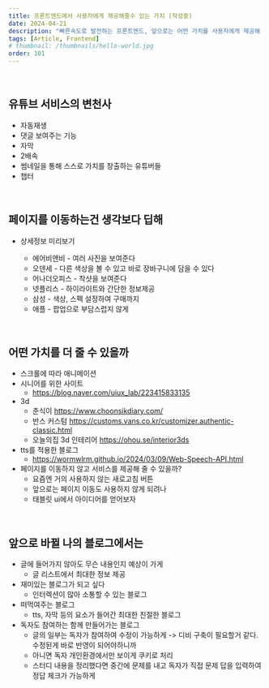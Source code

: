 ```yaml
---
title: 프론트엔드에서 사용자에게 제공해줄수 있는 가치 (작성중)
date: 2024-04-21
description: "빠른속도로 발전하는 프론트엔드, 앞으로는 어떤 가치를 사용자에게 제공해 줄 수 있을까"
tags: [Article, Frontend]
# thumbnail: /thumbnails/hello-world.jpg
order: 101
---
```


<br/>

## 유튜브 서비스의 변천사

- 자동재생
- 댓글 보여주는 기능
- 자막
- 2배속
- 썸네일을 통해 스스로 가치를 창출하는 유튜버들
- 챕터

<br/>

## 페이지를 이동하는건 생각보다 딥해

- 상세정보 미리보기

  - 에어비앤비 - 여러 사진을 보여준다
  - 오덴세 - 다른 색상을 볼 수 있고 바로 장바구니에 담을 수 있다
  - 어나더오피스 - 착샷을 보여준다
  - 넷플리스 - 하이라이트와 간단한 정보제공
  - 삼성 - 색상, 스펙 설정하여 구매까지
  - 애플 - 팝업으로 부담스럽지 않게

<br/>

## 어떤 가치를 더 줄 수 있을까

- 스크롤에 따라 애니메이션
- 시니어를 위한 사이트
  - https://blog.naver.com/uiux_lab/223415833135
- 3d
  - 춘식이 https://www.choonsikdiary.com/
  - 반스 커스텀 https://customs.vans.co.kr/customizer.authentic-classic.html
  - 오늘의집 3d 인테리어 https://ohou.se/interior3ds
- tts를 적용한 블로그
  - https://wormwlrm.github.io/2024/03/09/Web-Speech-API.html
- 페이지를 이동하지 않고 서비스를 제공해 줄 수 있을까?
  - 요즘엔 거의 사용하지 않는 새로고침 버튼
  - 앞으로는 페이지 이동도 사용하지 않게 되려나
  - 태블릿 ui에서 아이디어를 얻어보자

<br/>

## 앞으로 바뀔 나의 블로그에서는

- 글에 들어가지 않아도 무슨 내용인지 예상이 가게
  - 글 리스트에서 최대한 정보 제공
- 재미있는 블로그가 되고 싶다
  - 인터렉션이 많아 소통할 수 있는 블로그
- 떠먹여주는 블로그
  - tts, 자막 등의 요소가 들어간 최대한 친절한 블로그
- 독자도 참여하는 함께 만들어가는 블로그
  - 글의 일부는 독자가 참여하여 수정이 가능하게 -> 디비 구축이 필요할거 같다. 수정된게 바로 반영이 되어야하니까
  - 아니면 독자 개인환경에서만 보이게 쿠키로 처리
  - 스터디 내용을 정리했다면 중간에 문제를 내고 독자가 직접 문제 답을 입력하여 정답 체크가 가능하게

<br/>
